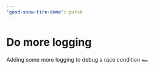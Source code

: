 ```yaml
---
'good-snow-tire-demo': patch
---
```


# Do more logging

Adding some more logging to debug a race condition 🏎
